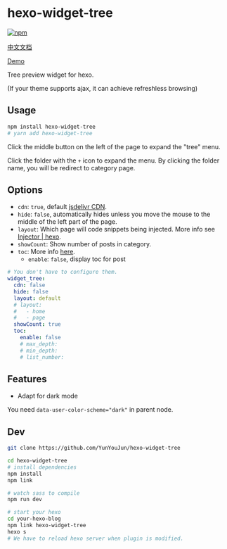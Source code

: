 # hexo-widget-tree

[![npm](https://img.shields.io/npm/v/hexo-widget-tree)](https://www.npmjs.com/package/hexo-widget-tree)

[中文文档](./README.zh.md)

[Demo](https://www.yunyoujun.cn/yun/widget-tree.html)

Tree preview widget for hexo.

(If your theme supports ajax, it can achieve refreshless browsing)

## Usage

```sh
npm install hexo-widget-tree
# yarn add hexo-widget-tree
```

Click the middle button on the left of the page to expand the "tree" menu.

Click the folder with the `+` icon to expand the menu. By clicking the folder name, you will be redirect to category page.

## Options

- `cdn`: `true`, default [jsdelivr CDN](https://cdn.jsdelivr.net/npm/hexo-widget-tree).
- `hide`: `false`, automatically hides unless you move the mouse to the middle of the left part of the page.
- `layout`: Which page will code snippets being injected. More info see [Injector | hexo](https://hexo.io/api/injector.html#to-lt-string-gt).
- `showCount`: Show number of posts in category.
- `toc`: More info [here](https://hexo.io/docs/helpers#toc).
  - `enable`: `false`, display toc for post

```yaml
# You don't have to configure them.
widget_tree:
  cdn: false
  hide: false
  layout: default
  # layout:
  #   - home
  #   - page
  showCount: true
  toc:
    enable: false
    # max_depth:
    # min_depth:
    # list_number:
```

## Features

- Adapt for dark mode

You need `data-user-color-scheme="dark"` in parent node.

## Dev

```bash
git clone https://github.com/YunYouJun/hexo-widget-tree

cd hexo-widget-tree
# install dependencies
npm install
npm link

# watch sass to compile
npm run dev

# start your hexo
cd your-hexo-blog
npm link hexo-widget-tree
hexo s
# We have to reload hexo server when plugin is modified.
```
